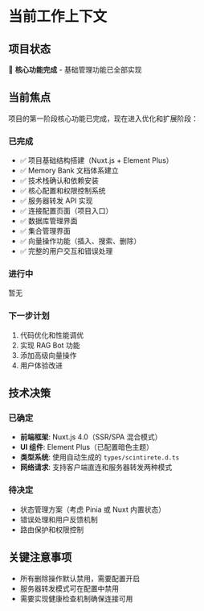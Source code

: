 # 当前工作上下文

## 项目状态
🎉 **核心功能完成** - 基础管理功能已全部实现

## 当前焦点
项目的第一阶段核心功能已完成，现在进入优化和扩展阶段：

### 已完成
- ✅ 项目基础结构搭建（Nuxt.js + Element Plus）
- ✅ Memory Bank 文档体系建立
- ✅ 技术栈确认和依赖安装
- ✅ 核心配置和权限控制系统
- ✅ 服务器转发 API 实现
- ✅ 连接配置页面（项目入口）
- ✅ 数据库管理界面
- ✅ 集合管理界面
- ✅ 向量操作功能（插入、搜索、删除）
- ✅ 完整的用户交互和错误处理

### 进行中
暂无

### 下一步计划
1. 代码优化和性能调优
2. 实现 RAG Bot 功能
3. 添加高级向量操作
4. 用户体验改进

## 技术决策

### 已确定
- **前端框架**: Nuxt.js 4.0（SSR/SPA 混合模式）
- **UI 组件**: Element Plus（已配置暗色主题）
- **类型系统**: 使用自动生成的 `types/scintirete.d.ts`
- **网络请求**: 支持客户端直连和服务器转发两种模式

### 待决定
- 状态管理方案（考虑 Pinia 或 Nuxt 内置状态）
- 错误处理和用户反馈机制
- 路由保护和权限控制

## 关键注意事项
- 所有删除操作默认禁用，需要配置开启
- 服务器转发模式可在配置中禁用
- 需要实现健康检查机制确保连接可用 